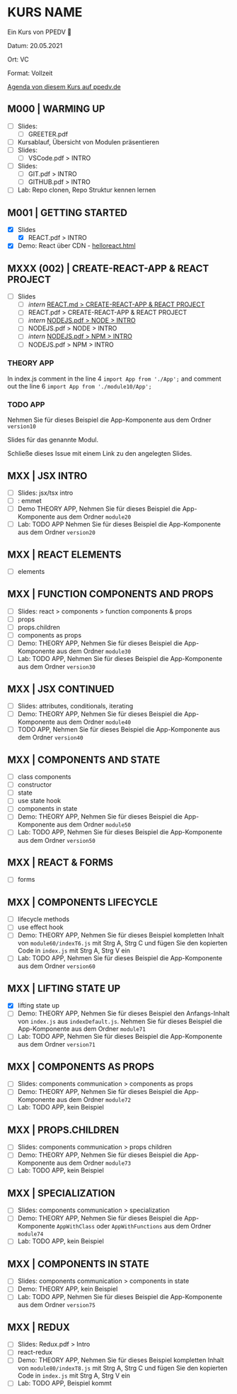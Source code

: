 # KURS NAME

Ein Kurs von PPEDV :rocket:

Datum: 20.05.2021

Ort: VC

Format: Vollzeit

[Agenda von diesem Kurs auf ppedv.de](https://ppedv.de/schulung/kurse/ReactJsReduxJavaScriptJSXGrundlagenSeminarTrainingWorkshop.aspx)

## M000 | WARMING UP

- [ ] Slides:
  - [ ] GREETER.pdf
- [ ] Kursablauf, Übersicht von Modulen präsentieren
- [ ] Slides:
  - [ ] VSCode.pdf > INTRO
- [ ] Slides:
  - [ ] GIT.pdf > INTRO
  - [ ] GITHUB.pdf > INTRO
- [ ] Lab: Repo clonen, Repo Struktur kennen lernen

## M001 | GETTING STARTED

- [x] Slides
  - [x] REACT.pdf > INTRO
- [x] Demo: React über CDN - [helloreact.html](TRAINER\m001-intro.html)

## MXXX (002) | CREATE-REACT-APP & REACT PROJECT

- [ ] Slides
  - [ ] *intern* [REACT.md > CREATE-REACT-APP & REACT PROJECT](https://github.com/ppedvAG/PPKURS-react/blob/main/SLIDES/REACT.md#create-react-app--react-project)
  - [ ] REACT.pdf > CREATE-REACT-APP & REACT PROJECT
  - [ ] *intern* [NODEJS.pdf > NODE > INTRO](https://github.com/ppedvAG/PPKURS-web-vadzim/blob/main/SLIDES/NODEJS.pdf)
  - [ ] NODEJS.pdf > NODE > INTRO
  - [ ] *intern* [NODEJS.pdf > NPM > INTRO](https://github.com/ppedvAG/PPKURS-web-vadzim/blob/main/SLIDES/NODEJS.pdf)
  - [ ] NODEJS.pdf > NPM > INTRO

### THEORY APP

In index.js comment in the line 4 `import App from './App';` and comment out the line 6 `import App from './module10/App';`

### TODO APP

Nehmen Sie für dieses Beispiel die App-Komponente aus dem Ordner `version10`

Slides für das genannte Modul.

Schließe dieses Issue mit einem Link zu den angelegten Slides.

## MXX | JSX INTRO

- [ ] Slides: jsx/tsx intro
- [ ] : emmet
- [ ] Demo THEORY APP, Nehmen Sie für dieses Beispiel die App-Komponente aus dem Ordner `module20`
- [ ] Lab: TODO APP Nehmen Sie für dieses Beispiel die App-Komponente aus dem Ordner `version20`

## MXX | REACT ELEMENTS

- [ ] elements

## MXX | FUNCTION COMPONENTS AND PROPS

- [ ] Slides: react > components > function components & props
- [ ] props
- [ ] props.children
- [ ] components as props
- [ ] Demo: THEORY APP, Nehmen Sie für dieses Beispiel die App-Komponente aus dem Ordner `module30`
- [ ] Lab: TODO APP, Nehmen Sie für dieses Beispiel die App-Komponente aus dem Ordner `version30`

## MXX | JSX CONTINUED

- [ ] Slides: attributes, conditionals, iterating
- [ ] Demo: THEORY APP, Nehmen Sie für dieses Beispiel die App-Komponente aus dem Ordner `module40`
- [ ] TODO APP, Nehmen Sie für dieses Beispiel die App-Komponente aus dem Ordner `version40`

## MXX | COMPONENTS AND STATE

- [ ] class components
- [ ] constructor
- [ ] state
- [ ] use state hook
- [ ] components in state
- [ ] Demo: THEORY APP, Nehmen Sie für dieses Beispiel die App-Komponente aus dem Ordner `module50`
- [ ] Lab: TODO APP, Nehmen Sie für dieses Beispiel die App-Komponente aus dem Ordner `version50`

## MXX | REACT & FORMS

- [ ] forms

## MXX | COMPONENTS LIFECYCLE

- [ ] lifecycle methods
- [ ] use effect hook
- [ ] Demo: THEORY APP, Nehmen Sie für dieses Beispiel kompletten Inhalt von `module60/indexT6.js` mit Strg A, Strg C und fügen Sie den kopierten Code in `index.js` mit Strg A, Strg V ein
- [ ] Lab: TODO APP, Nehmen Sie für dieses Beispiel die App-Komponente aus dem Ordner `version60`

## MXX | LIFTING STATE UP

- [x] lifting state up
- [ ] Demo: THEORY APP, Nehmen Sie für dieses Beispiel den Anfangs-Inhalt von `index.js` aus `indexDefault.js`. Nehmen Sie für dieses Beispiel die App-Komponente aus dem Ordner `module71`
- [ ] Lab: TODO APP, Nehmen Sie für dieses Beispiel die App-Komponente aus dem Ordner `version71`

## MXX | COMPONENTS AS PROPS

- [ ] Slides: components communication > components as props
- [ ] Demo: THEORY APP, Nehmen Sie für dieses Beispiel die App-Komponente aus dem Ordner `module72`
- [ ] Lab: TODO APP, kein Beispiel

## MXX | PROPS.CHILDREN

- [ ] Slides: components communication > props children
- [ ] Demo: THEORY APP, Nehmen Sie für dieses Beispiel die App-Komponente aus dem Ordner `module73`
- [ ] Lab: TODO APP, kein Beispiel

## MXX | SPECIALIZATION

- [ ] Slides: components communication > specialization
- [ ] Demo: THEORY APP, Nehmen Sie für dieses Beispiel die App-Komponente `AppWithClass` oder `AppWithFunctions` aus dem Ordner `module74`
- [ ] Lab: TODO APP, kein Beispiel

## MXX | COMPONENTS IN STATE 

- [ ] Slides: components communication > components in state
- [ ] Demo: THEORY APP, kein Beispiel
- [ ] Lab: TODO APP, Nehmen Sie für dieses Beispiel die App-Komponente aus dem Ordner `version75`

## MXX | REDUX

- [ ] Slides: Redux.pdf > Intro
- [ ] react-redux
- [ ] Demo: THEORY APP, Nehmen Sie für dieses Beispiel kompletten Inhalt von `module80/indexT8.js` mit Strg A, Strg C und fügen Sie den kopierten Code in `index.js` mit Strg A, Strg V ein
- [ ] Lab: TODO APP, Beispiel kommt

<!-- 
## MXX | SSR

- [ ] ssr vs csr
- [ ] react & ssr

CLOCK & LIFECYCLE HOOKS
DateTime.js anlegen
###Greeter.js

REACT FORMS
REACT ROUTER 
-->

